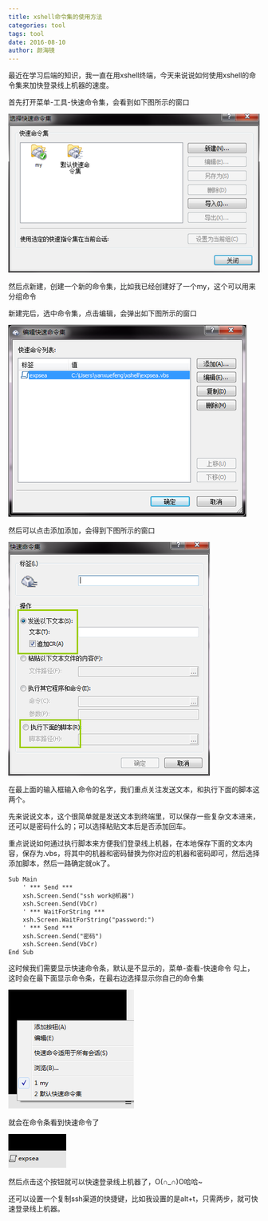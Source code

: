 ```yaml
---
title: xshell命令集的使用方法
categories: tool
tags: tool
date: 2016-08-10
author: 颜海镜
---
```


最近在学习后端的知识，我一直在用xshell终端，今天来说说如何使用xshell的命令集来加快登录线上机器的速度。

首先打开菜单-工具-快速命令集，会看到如下图所示的窗口

![](/bimg/400.png)

然后点新建，创建一个新的命令集，比如我已经创建好了一个my，这个可以用来分组命令

新建完后，选中命令集，点击编辑，会弹出如下图所示的窗口

![](/bimg/401.png)

然后可以点击添加添加，会得到下图所示的窗口

![](/bimg/402.png)


在最上面的输入框输入命令的名字，我们重点关注发送文本，和执行下面的脚本这两个。

先来说说文本，这个很简单就是发送文本到终端里，可以保存一些复杂文本进来，还可以是密码什么的；可以选择粘贴文本后是否添加回车。

重点说说如何通过执行脚本来方便我们登录线上机器，在本地保存下面的文本内容，保存为.vbs，将其中的机器和密码替换为你对应的机器和密码即可，然后选择添加脚本，然后一路确定就ok了。

    Sub Main
        ' *** Send ***
        xsh.Screen.Send("ssh work@机器")
        xsh.Screen.Send(VbCr)
        ' *** WaitForString ***
        xsh.Screen.WaitForString("password:")
        ' *** Send ***
        xsh.Screen.Send("密码")
        xsh.Screen.Send(VbCr)
    End Sub

这时候我们需要显示快速命令条，默认是不显示的，菜单-查看-快速命令 勾上，这时会在最下面显示命令条，在最右边选择显示你自己的命令集

![](/bimg/403.png)

就会在命令条看到快速命令了

![](/bimg/404.png)

然后点击这个按钮就可以快速登录线上机器了，O(∩_∩)O哈哈~

还可以设置一个复制ssh渠道的快捷键，比如我设置的是alt+t，只需两步，就可快速登录线上机器。
